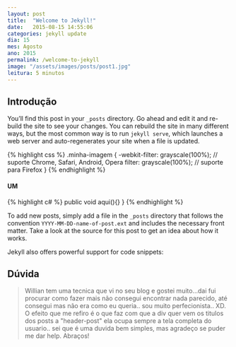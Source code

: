 ```yaml
---
layout: post
title:  "Welcome to Jekyll!"
date:   2015-08-15 14:55:06
categories: jekyll update
dia: 15
mes: Agosto
ano: 2015
permalink: /welcome-to-jekyll
image: "/assets/images/posts/post1.jpg"
leitura: 5 minutos
---
```


## Introdução
You’ll find this post in your `_posts` directory. Go ahead and edit it and re-build the site to see your changes. You can rebuild the site in many different ways, but the most common way is to run `jekyll serve`, which launches a web server and auto-regenerates your site when a file is updated.

{% highlight css %}
.minha-imagem {
    -webkit-filter: grayscale(100%); // suporte Chrome, Safari, Android, Opera
            filter: grayscale(100%); // suporte para Firefox
}
{% endhighlight %}

#### UM

{% highlight c# %}
public void aqui(){}
}
{% endhighlight %}

To add new posts, simply add a file in the `_posts` directory that follows the convention `YYYY-MM-DD-name-of-post.ext` and includes the necessary front matter. Take a look at the source for this post to get an idea about how it works.

Jekyll also offers powerful support for code snippets:

## Dúvida

> Willian tem uma tecnica que vi no seu blog e gostei muito...dai fui procurar como fazer mais não consegui encontrar nada parecido, até consegui mas não era como eu queria.. sou muito perfecionista.. XD. O efeito que me refiro é o que faz com que a div quer vem os titulos dos posts a "header-post" ela ocupa sempre a tela completa do usuario.. sei que é uma duvida bem simples, mas agradeço se puder me dar help. Abraços!